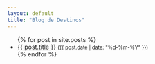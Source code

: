 ```yaml
---
layout: default
title: "Blog de Destinos"
---
```


<ul>
  {% for post in site.posts %}
    <li>
      <a href="{{ post.url | relative_url }}">{{ post.title }}</a>
      <small> ({{ post.date | date: "%d-%m-%Y" }})</small>
    </li>
  {% endfor %}
</ul>